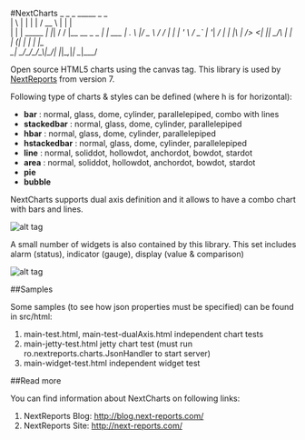 #NextCharts
     _   _           _   _____ _                _       
    | \ | |         | | /  __ \ |              | |      
    |  \| | _____  _| |_| /  \/ |__   __ _ _ __| |_ ___ 
    | . \ |/ _ \ \/ / __| |   | '_ \ / _` | '__| __/ __|
    | |\  |  __/>  <| |_| \__/\ | | | (_| | |  | |_\__ \
    \_| \_/\___/_/\_\\__|\____/_| |_|\__,_|_|   \__|___/
                                                                                                        
Open source HTML5 charts using the canvas tag. This library is used by [NextReports](https://github.com/nextreports/nextreports) from version 7.

Following type of charts & styles can be defined (where h is for horizontal):  
  
* __bar__ : normal, glass, dome, cylinder, parallelepiped, combo with lines  
* __stackedbar__ : normal, glass, dome, cylinder, parallelepiped  
* __hbar__ : normal, glass, dome, cylinder, parallelepiped  
* __hstackedbar__ : normal, glass, dome, cylinder, parallelepiped  
* __line__ : normal, soliddot, hollowdot, anchordot, bowdot, stardot  
* __area__ : normal, soliddot, hollowdot, anchordot, bowdot, stardot  
* __pie__  
* __bubble__

NextCharts supports dual axis definition and it allows to have a combo chart with bars and lines. 

![alt tag](http://2.bp.blogspot.com/-ouJicYwR4D0/Uv3pAiWORgI/AAAAAAAAJDo/a6RxWpXU3QM/s1600/NextServerCharts-white.png)

A small number of widgets is also contained by this library. This set includes alarm (status), indicator (gauge), display (value & comparison)

![alt tag](http://2.bp.blogspot.com/-1lSssWLMPOs/U5hWOr0pwWI/AAAAAAAAJf8/Eof9uAbvvm4/s1600/a2.png)

##Samples

Some samples (to see how json properties must be specified) can be found in src/html:

1. main-test.html, main-test-dualAxis.html    independent chart tests
2. main-jetty-test.html                       jetty chart test (must run ro.nextreports.charts.JsonHandler to start server)
3. main-widget-test.html                      independent widget test   

##Read more

You can find information about NextCharts on following links:

1. NextReports Blog: http://blog.next-reports.com/
2. NextReports Site: http://next-reports.com/
